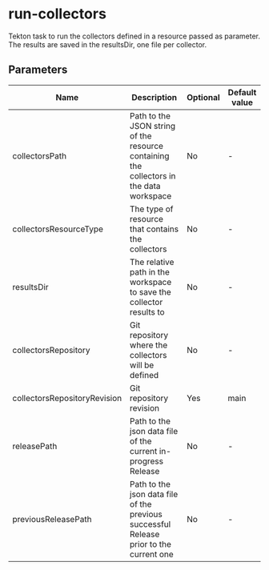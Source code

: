 # run-collectors

Tekton task to run the collectors defined in a resource passed as parameter. The results are saved in the
resultsDir, one file per collector.

## Parameters

| Name                         | Description                                                                             | Optional | Default value |
|------------------------------|-----------------------------------------------------------------------------------------|----------|---------------|
| collectorsPath               | Path to the JSON string of the resource containing the collectors in the data workspace | No       | -             |
| collectorsResourceType       | The type of resource that contains the collectors                                       | No       | -             |
| resultsDir                   | The relative path in the workspace to save the collector results to                     | No       | -             |
| collectorsRepository         | Git repository where the collectors will be defined                                     | No       | -             |
| collectorsRepositoryRevision | Git repository revision                                                                 | Yes      | main          |
| releasePath                  | Path to the json data file of the current in-progress Release                           | No       | -             |
| previousReleasePath          | Path to the json data file of the previous successful Release prior to the current one  | No       | -             |
